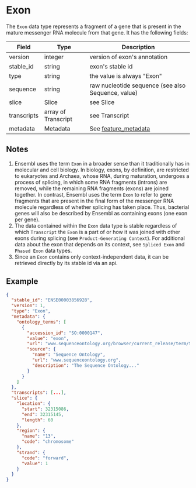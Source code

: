 # Exon

The `Exon` data type represents a fragment of a gene that is present in the mature messenger RNA molecule from that gene. It has the following fields:

| Field       | Type                  | Description                                         |
|-------------|-----------------------|-----------------------------------------------------|
| version     | integer               | version of exon's annotation                        |
| stable_id   | string                | exon's stable id                                    |
| type        | string                | the value is always "Exon"                          |
| sequence    | string                | raw nucleotide sequence (see also Sequence, value)  |
| slice       | Slice                 | see Slice                                           |
| transcripts | array of Transcript   | see Transcript                                      |
| metadata    | Metadata              | See [feature_metadata](./feature_metadata.md)       |


## Notes
1. Ensembl uses the term `Exon` in a broader sense than it traditionally has in molecular and cell biology. In biology, exons, by definition, are restricted to eukaryotes and Archaea, whose RNA, during maturation, undergoes a process of splicing, in which some RNA fragments (introns) are removed, while the remaining RNA fragments (exons) are joined together. In contrast, Ensembl uses the term `Exon` to refer to gene fragments that are present in the final form of the messenger RNA molecule regardless of whether splicing has taken place. Thus, bacterial genes will also be described by Ensembl as containing exons (one exon per gene).
2. The data contained within the `Exon` data type is stable regardless of which `Transcript` the `Exon` is a part of or how it was joined with other exons during splicing (see `Product-Generating Context`). For additional data about the exon that depends on its context, see `Spliced Exon` and `Phased Exon` data types.
3. Since an `Exon` contains only context-independent data, it can be retrieved directly by its stable id via an api.


## Example

```json
{
  "stable_id": "ENSE00003856928",
  "version": 1,
  "type": "Exon",
  "metadata": {
    "ontology_terms": [
      {
        "accession_id": "SO:0000147",
        "value": "exon",
        "url": "www.sequenceontology.org/browser/current_release/term/SO:0000147",
        "source": {
          "name": "Sequence Ontology",
          "url": "www.sequenceontology.org",
          "description": "The Sequence Ontology..."
        }
      }
    ]
  },
  "transcripts": [...],
  "slice": {
    "location": {
      "start": 32315086,
      "end": 32315145,
      "length": 60
    },
    "region": {
      "name": "13",
      "code": "chromosome"
    },
    "strand": {
      "code": "forward",
      "value": 1
    }
  }
}
```
